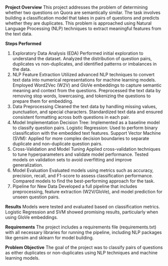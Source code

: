 **Project Overview**
This project addresses the problem of determining whether two questions on Quora are semantically similar. The task involves building a classification model that takes in pairs of questions and predicts whether they are duplicates. This problem is approached using Natural Language Processing (NLP) techniques to extract meaningful features from the text data.

**Steps Performed**
1. Exploratory Data Analysis (EDA)
Performed initial exploration to understand the dataset.
Analyzed the distribution of question pairs, duplicates vs non-duplicates, and identified patterns or imbalances in the data.
2. NLP Feature Extraction
Utilized advanced NLP techniques to convert text data into numerical representations for machine learning models.
Employed Word2Vec (W2V) and GloVe embeddings to capture semantic meaning and context from the questions.
Preprocessed the text data by removing stop words, lowercasing, and tokenizing the questions to prepare them for embedding.
3. Data Preprocessing
Cleaned the text data by handling missing values, punctuation, and special characters.
Standardized text data and ensured consistent formatting across both questions in each pair.
4. Model Implementation
Decision Tree: Implemented as a baseline model to classify question pairs.
Logistic Regression: Used to perform binary classification with the embedded text features.
Support Vector Machine (SVM): Applied for more complex decision boundaries to separate duplicate and non-duplicate question pairs.
5. Cross-Validation and Model Tuning
Applied cross-validation techniques to tune hyperparameters and validate model performance.
Tested models on validation sets to avoid overfitting and improve generalization.
6. Model Evaluation
Evaluated models using metrics such as accuracy, precision, recall, and F1-score to assess classification performance.
Compared models to find the best-performing approach for the task.
7. Pipeline for New Data
Developed a full pipeline that includes preprocessing, feature extraction (W2V/GloVe), and model prediction for unseen question pairs.

**Results**
Models were tested and evaluated based on classification metrics.
Logistic Regression and SVM showed promising results, particularly when using GloVe embeddings.

**Requirements**
The project includes a requirements file (requirements.txt) with all necessary libraries for running the pipeline, including NLP packages like gensim and sklearn for model building.

**Problem Objective**
The goal of the project was to classify pairs of questions as either duplicates or non-duplicates using NLP techniques and machine learning models.
